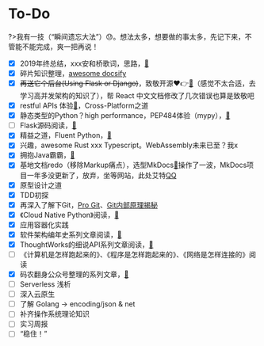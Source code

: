 # To-Do

?>我有一技（“瞬间遗忘大法”）😓。想法太多，想要做的事太多，先记下来，不管能不能完成，爽一把再说！

- [x] 2019年终总结，xxx安和桥歌词，思路，[🔗](https://www.yuque.com/leshiyi/diary/wmczg4)
- [x] 碎片知识整理，[awesome docsify](https://docsify.js.org/)
- [x] ~~再送它个后台(Using Flask or Django)~~，致敬开源❤👉[🔗](https://github.com/WebStackPage/WebStackPage.github.io)（感觉不太合适，去学习高并发架构的知识了），帮 React 中文文档修改了几次错误也算是致敬吧
- [x] restful APIs 体验[🔗](https://github.com/yeshan333/RESTful-APIs)，Cross-Platform之道
- [x] 静态类型的Python？high performance，PEP484体验（mypy），[🔗](https://github.com/python/mypy)
- [ ] Flask源码阅读，[🔗](https://github.com/pallets/flask/releases)
- [x] 精益之道，Fluent Python，[🔗](https://github.com/fluentpython)
- [x] 兴趣，awesome Rust xxx Typescript。WebAssembly未来已至？我x
- [x] 拥抱Java霸霸，[🔗](https://github.com/akullpp/awesome-java)
- [x] 基地文档redo（移除Markup痛点），选型MkDocs[🔗](https://markdown-docs-zh.readthedocs.io/zh_CN/latest/)操作了一波，MkDocs项目一年多没更新了，放弃，坐等网站，此处艾特[QQ](1968747146)
- [x] 原型设计之道
- [x] TDD初探
- [x] 再深入了解下Git，[Pro Git](https://developer.aliyun.com/article/720615?spm=a2c6h.12873639.0.0.176712eeP7J5d0)、[Git内部原理揭秘](https://mp.weixin.qq.com/s/UQKrAR3zsdTRz8nFiLk2uQ)
- [x] 《Cloud Native Python》阅读，[🔗](https://subscription.packtpub.com/book/application_development/9781787129313)
- [x] 应用容器化实践
- [x] 软件架构编年史系列文章阅读，[🔗](https://www.jianshu.com/p/b477b2cc6cfa)
- [x] ThoughtWorks的细说API系列文章阅读，[🔗](https://insights.thoughtworks.cn/api-restful/)
- [ ] 《计算机是怎样跑起来的》、《程序是怎样跑起来的》、《网络是怎样连接的》阅读
- [x] 码农翻身公众号整理的系列文章，[🔗](https://mp.weixin.qq.com/s/1OSxdYuKByCwVTe-8FgrFA)
- [ ] Serverless 浅析
- [ ] 深入云原生
- [ ] 了解 Golang -> encoding/json & net
- [ ] 补齐操作系统理论知识
- [ ] 实习周报
- [ ] “稳住！”